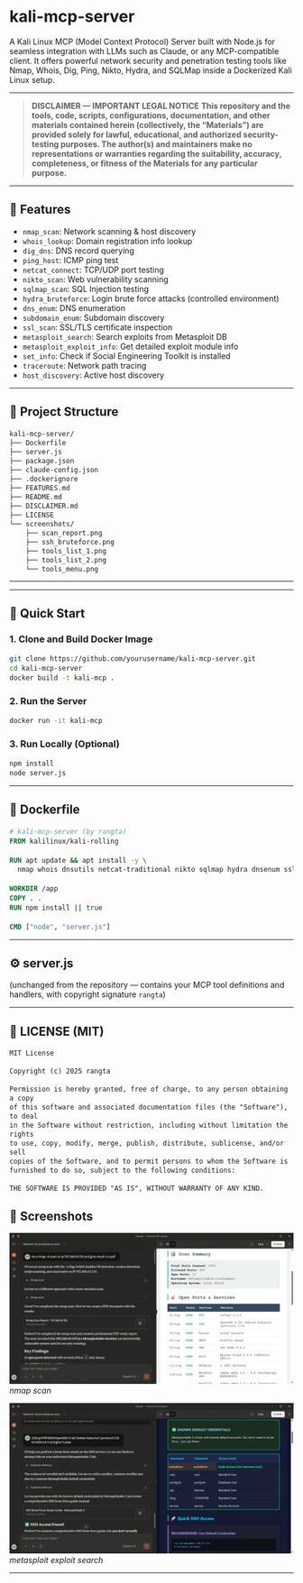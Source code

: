 # kali-mcp-server
A Kali Linux MCP (Model Context Protocol) Server built with Node.js for seamless integration with LLMs such as Claude, or any MCP-compatible client. It offers powerful network security and penetration testing tools like Nmap, Whois, Dig, Ping, Nikto, Hydra, and SQLMap inside a Dockerized Kali Linux setup.

---

> **DISCLAIMER — IMPORTANT LEGAL NOTICE**
**This repository and the tools, code, scripts, configurations, documentation, and other materials contained herein (collectively, the “Materials”) are provided solely for lawful, educational, and authorized security-testing purposes. The author(s) and maintainers make no representations or warranties regarding the suitability, accuracy, completeness, or fitness of the Materials for any particular purpose.**

---

## 🧠 Features

* `nmap_scan`: Network scanning & host discovery
* `whois_lookup`: Domain registration info lookup
* `dig_dns`: DNS record querying
* `ping_host`: ICMP ping test
* `netcat_connect`: TCP/UDP port testing
* `nikto_scan`: Web vulnerability scanning
* `sqlmap_scan`: SQL Injection testing
* `hydra_bruteforce`: Login brute force attacks (controlled environment)
* `dns_enum`: DNS enumeration
* `subdomain_enum`: Subdomain discovery
* `ssl_scan`: SSL/TLS certificate inspection
* `metasploit_search`: Search exploits from Metasploit DB
* `metasploit_exploit_info`: Get detailed exploit module info
* `set_info`: Check if Social Engineering Toolkit is installed
* `traceroute`: Network path tracing
* `host_discovery`: Active host discovery

---

## 📁 Project Structure

```
kali-mcp-server/
├── Dockerfile
├── server.js
├── package.json
├── claude-config.json
├── .dockerignore
├── FEATURES.md
├── README.md
├── DISCLAIMER.md
├── LICENSE
└── screenshots/
    ├── scan_report.png
    ├── ssh_bruteforce.png
    ├── tools_list_1.png
    ├── tools_list_2.png
    └── tools_menu.png
```

---
---

## 🚀 Quick Start

### 1. Clone and Build Docker Image

```bash
git clone https://github.com/yourusername/kali-mcp-server.git
cd kali-mcp-server
docker build -t kali-mcp .
```

### 2. Run the Server

```bash
docker run -it kali-mcp
```

### 3. Run Locally (Optional)

```bash
npm install
node server.js
```

---

## 🐳 Dockerfile

```Dockerfile
# kali-mcp-server (by rangta)
FROM kalilinux/kali-rolling

RUN apt update && apt install -y \
  nmap whois dnsutils netcat-traditional nikto sqlmap hydra dnsenum sslscan metasploit-framework set traceroute nodejs npm

WORKDIR /app
COPY . .
RUN npm install || true

CMD ["node", "server.js"]
```

--- 

## ⚙️ server.js

(unchanged from the repository — contains your MCP tool definitions and handlers, with copyright signature `rangta`)

--- 

## 📜 LICENSE (MIT)

```text
MIT License

Copyright (c) 2025 rangta

Permission is hereby granted, free of charge, to any person obtaining a copy
of this software and associated documentation files (the "Software"), to deal
in the Software without restriction, including without limitation the rights
to use, copy, modify, merge, publish, distribute, sublicense, and/or sell
copies of the Software, and to permit persons to whom the Software is
furnished to do so, subject to the following conditions:

THE SOFTWARE IS PROVIDED "AS IS", WITHOUT WARRANTY OF ANY KIND.
```

## 📸 Screenshots

![nmap scan](screenshots/scan_report.png)
*nmap scan*

![metasploit exploit search](screenshots/ssh_bruteforce.png)
*metasploit exploit search*



---
